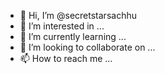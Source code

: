 - 👋 Hi, I’m @secretstarsachhu
- 👀 I’m interested in ...
- 🌱 I’m currently learning ...
- 💞️ I’m looking to collaborate on ...
- 📫 How to reach me ...

<!---
secretstarsachhu/secretstarsachhu is a ✨ special ✨ repository because its `README.md` (this file) appears on your GitHub profile.
You can click the Preview link to take a look at your changes.
--->
